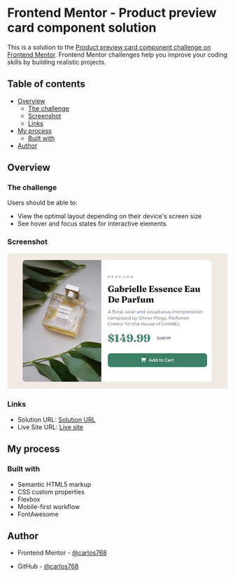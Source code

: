 # Frontend Mentor - Product preview card component solution

This is a solution to the [Product preview card component challenge on Frontend Mentor](https://www.frontendmentor.io/challenges/product-preview-card-component-GO7UmttRfa). Frontend Mentor challenges help you improve your coding skills by building realistic projects. 

## Table of contents

- [Overview](#overview)
  - [The challenge](#the-challenge)
  - [Screenshot](#screenshot)
  - [Links](#links)
- [My process](#my-process)
  - [Built with](#built-with)
- [Author](#author)

## Overview

### The challenge

Users should be able to:

- View the optimal layout depending on their device's screen size
- See hover and focus states for interactive elements

### Screenshot

![](./Screenshot.png)

### Links

- Solution URL: [Solution URL](https://www.frontendmentor.io/solutions/responsive-product-preview-card--4totqnZ5S)
- Live Site URL: [Live site](https://carlos768-product-preview-card.netlify.app/)

## My process

### Built with

- Semantic HTML5 markup
- CSS custom properties
- Flexbox
- Mobile-first workflow
- FontAwesome

## Author

- Frontend Mentor - [@carlos768](https://www.frontendmentor.io/profile/carlos768)

- GitHub - [@carlos768](https://github.com/carlos768)
